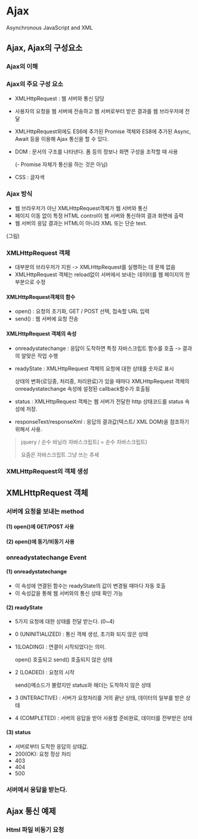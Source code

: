 # Ajax

Asynchronous JavaScript and XML



## Ajax, Ajax의 구성요소

### Ajax의 이해





### Ajax의 주요 구성 요소

- XMLHttpRequest : 웹 서버와 통신 담당

- 사용자의 요청을 웹 서버에 전송하고 웹 서버로부터 받은 결과를 웹 브라우저에 전달

- XMLHttpRequest외에도 ES6에 추가된 Promise 객체와 ES8에 추가된 Async, Await 등을 이용해 Ajax 통신을 할 수 있다.

- DOM : 문서의 구조를 나타낸다. 폼 등의 정보나 화면 구성을 조작할 때 사용

  (\- Promise 자체가 통신을 하는 것은 아님)

- CSS : 글자색





### Ajax 방식

- 웹 브라우저가 아닌 XMLHttpRequest객체가 웹 서버와 통신
- 페이지 이동 없이 특정 HTML control이 웹 서버와 통신하여 결과 화면에 출력
- 웹 서버의 응답 결과는 HTML이 아니라 XML 또는 단순 text.

(그림)



### XMLHttpRequest 객체

- 대부분의 브라우저가 지원 -> XMLHttpRequest를 실행하는 데 문제 없음
- XMLHttpRequest 객체는 reload없이 서버에서 보내는 데이터를 웹 페이지의 한 부분으로 수정

#### XMLHttpRequest객체의  함수

- open() : 요청의 초기화, GET / POST 선택, 접속할 URL 입력
- send() : 웹 서버에 요청 전송

#### XMLHttpRequest 객체의 속성

- onreadystatechange : 응답이 도착하면 특정 자바스크립트 함수를 호출 -> 결과의 알맞은 작업 수행

- readyState :  XMLHttpRequest 객체의 요청에 대한 상태를 숫자로 표시

  상태의 변화(로딩중, 처리중, 처리완료)가 있을 때마다 XMLHttpRequest 객체의 onreadystatechange 속성에 설정된 callback함수가 호출됨

- status : XMLHttpRequest 객체는 웹 서버가 전달한  http 상태코드를 status 속성에 저장.

- responseText/responseXml : 응답의 결과값(텍스트/ XML DOM)을 참조하기 위해서 사용. 

> jquery / 순수 바닐라 자바스크립트( = 순수 자바스크립트)
>
> 요즘은 자바스크립트 그냥 쓰는 추세

### XMLHttpRequest의 객체 생성



## XMLHttpRequest 객체

### 서버에 요청을 보내는 method



#### (1) open()에 GET/POST 사용



#### (2) open()에 동기/비동기 사용



### onreadystatechange Event



#### (1) onreadystatechange

- 이 속성에 연결된 함수는 readyState의 값이 변경될 때마다 자동 호출
- 이 속성값을 통해 웹 서버와의 통신 상태 확인 가능

#### (2) readyState

- 5가지 요청에 대한 상태를 전달 받는다. (0~4)

- 0 (UNINITIALIZED) : 통신 객체 생성,  초기화 되지 않은 상태 

- 1(LOADING) : 연결이 시작되었다는 의미. 

  open() 호출되고 send() 호출되지 않은 상태 

- 2 (LOADED) : 요청의 시작  

  send()메소드가 불렸지만 status와 헤더는 도착하지 않은 상태

- 3 (INTERACTIVE) : 서버가 요청처리를 거의 끝난 상태, 데이터의 일부를 받은 상태

- 4 (COMPLETED) : 서버의 응답을 받아 사용할 준비완료, 데이터를 전부받은 상태





#### (3) status

- 서버로부터 도착한 응답의 상태값.
- 200(OK): 요청 정상 처리
- 403
- 404
- 500



### 서버에서 응답을 받는다.









## Ajax 통신 예제

### Html 파일 비동기 요청

















































